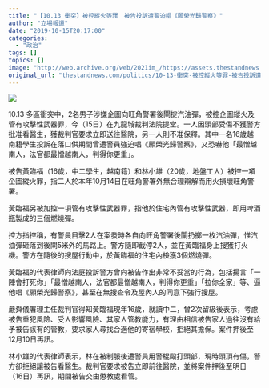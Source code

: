 ```yaml
---
title: "【10.13 衝突】被控縱火等罪　被告投訴遭警迫唱《願榮光歸警察》"
author: "立場報道"
date: "2019-10-15T20:17:00"
categories:
  - "政治"
tags: []
topics: []
image: "http://web.archive.org/web/2021im_/https://assets.thestandnews.com/media/photos/20191015-11_tXgif.png"
original_url: "thestandnews.com/politics/10-13-衝突-被控縱火等罪-被告投訴遭警迫唱-願榮光歸警察"
---
```

![](http://web.archive.org/web/2021im_/https://assets.thestandnews.com/media/photos/20191015-11_tXgif.png)

10.13 多區衝突中，2名男子涉嫌企圖向旺角警署後閘掟汽油彈，被控企圖縱火及管有攻擊性武器罪，今（15日）在九龍城裁判法院提堂。一人因頭部受傷不獲警方批准看醫生，獲裁判官要求立即送往醫院，另一人則不准保釋。其中一名16歲越南籍學生投訴在落口供期間曾遭警員強迫唱《願榮光歸警察》，又恐嚇他「最憎越南人，法官都最憎越南人，判得你更重」。

被告黃臨福（16歲，中二學生，越南籍）和林小雄（20歲，地盤工人）被控一項企圖縱火罪，指二人於本年10月14日在旺角警署外無合理辯解而用火損壞旺角警署。

黃臨福另被加控一項管有攻擊性武器罪，指他於住宅內管有攻擊性武器，即用啤酒瓶製成的三個燃燒彈。

控方指控稱，有警員目擊2人在案發時各自向旺角警署後閘扔擲一枚汽油彈，惟汽油彈砸落到後閘5米外的馬路上。警方隨即截停2人，並在黃臨福身上搜獲打火機。警方在隨後的搜屋行動中，於黃臨福的住宅內檢獲3個燃燒彈。

黃臨福的代表律師向法庭投訴警方曾向被告作出非常不妥當的行為，包括揚言「一陣會打死你」「最憎越南人，法官都最憎越南人，判得你更重」「拉你全家」等、逼他唱《願榮光歸警察》，甚至在無搜查令及屋內人的同意下強行搜屋。

嚴舜儀署理主任裁判官得知黃臨福現年16歲，就讀中二，曾2次留級後表示，考慮被告重犯風險、受人影響風險、其家人管教能力，有理由相信被告家人過往沒有給予被告該有的管教，要求家人尋找合適他的寄宿學校，拒絕其擔保。案件押後至12月10日再訊。

林小雄的代表律師表示，林在被制服後遭警員用警棍毆打頭部，現時頭頂有傷，警方卻拒絕讓被告看醫生。裁判官要求被告立即前往醫院，並將案件押後至明日（16日）再訊，期間被告交由懲教處看管。